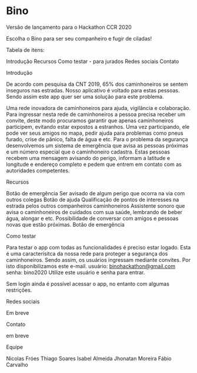 # Bino
Versão de lançamento para o Hackathon CCR 2020

Escolha o Bino para ser seu companheiro e fugir de ciladas!

Tabela de itens:

Introdução
Recursos
Como testar - para jurados
Redes sociais
Contato





Introdução

De acordo com pesquisa da CNT 2019, 65% dos caminhoneiros se sentem inseguros nas estradas. Nosso aplicativo é voltado para estas pessoas.
Sendo assim este app quer ser uma solução para este problema.

Uma rede inovadora de caminhoneiros para ajuda, vigilância e colaboração. 
Para ingressar nesta rede de caminhoneiros a pessoa precisa receber um convite, deste modo procuramos garantir que apenas caminhoneiros participem, evitando estar expostos a estranhos.
Uma vez participando, ele pode ver seus amigos no mapa, pedir ajuda para problemas como pneus furado, crise de pânico, falta de água e etc. 
Para o problema da segurança desenvolvemos um sistema de emergência que avisa as pessoas próximas e um número especial que o caminhoneiro cadastra. Estas pessoas recebem
uma mensagem avisando do perigo, informam a latitude e longitude e endereço completo e pedem que entrem em contato com as autoridades competentes.



Recursos

Botão de emergência
Ser avisado de algum perigo que ocorra na via com outros colegas
Botão de ajuda
Qualificação de pontos de interesses na estrada pelos outros companheiros caminhoneiros
Assistente sonoro que avisa o caminhoneiros de cuidados com sua saúde, lembrando de beber água, alongar e etc.
Possibilidade de conversar com amigos e pessoas novas que estão próximas.
Botão de emergência





Como testar

Para testar o app com todas as funcionalidades é preciso estar logado. Esta é uma caracterísitca da nossa rede para proteger a segurança dos caminhoneiros. Sendo assim, os usuários ingressam mediante convites. Por isto disponibilizamos este e-mail.
usuário: binohackathon@gmail.com
senha: bino2020
Utilize este usuário e senha para entrar. 

Sem login ainda é possível acessar o app, no entanto com algumas restrições.



Redes sociais

Em breve


Contato

em breve


Equipe

Nicolas Fróes
Thiago Soares
Isabel Almeida
Jhonatan Moreira
Fábio Carvalho

